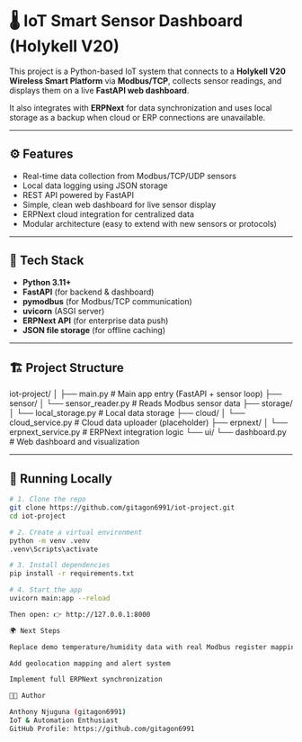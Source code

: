 # 🌡 IoT Smart Sensor Dashboard (Holykell V20)

This project is a Python-based IoT system that connects to a **Holykell V20 Wireless Smart Platform** via **Modbus/TCP**, collects sensor readings, and displays them on a live **FastAPI web dashboard**.  

It also integrates with **ERPNext** for data synchronization and uses local storage as a backup when cloud or ERP connections are unavailable.

---

## ⚙️ Features

- Real-time data collection from Modbus/TCP/UDP sensors  
- Local data logging using JSON storage  
- REST API powered by FastAPI  
- Simple, clean web dashboard for live sensor display  
- ERPNext cloud integration for centralized data  
- Modular architecture (easy to extend with new sensors or protocols)

---

## 🧠 Tech Stack

- **Python 3.11+**
- **FastAPI** (for backend & dashboard)
- **pymodbus** (for Modbus/TCP communication)
- **uvicorn** (ASGI server)
- **ERPNext API** (for enterprise data push)
- **JSON file storage** (for offline caching)

---

## 🏗️ Project Structure

iot-project/
│
├── main.py # Main app entry (FastAPI + sensor loop)
├── sensor/
│ └── sensor_reader.py # Reads Modbus sensor data
├── storage/
│ └── local_storage.py # Local data storage
├── cloud/
│ └── cloud_service.py # Cloud data uploader (placeholder)
├── erpnext/
│ └── erpnext_service.py # ERPNext integration logic
└── ui/
└── dashboard.py # Web dashboard and visualization

---

## 🚀 Running Locally

```bash
# 1. Clone the repo
git clone https://github.com/gitagon6991/iot-project.git
cd iot-project

# 2. Create a virtual environment
python -m venv .venv
.venv\Scripts\activate

# 3. Install dependencies
pip install -r requirements.txt

# 4. Start the app
uvicorn main:app --reload

Then open: 👉 http://127.0.0.1:8000

🌍 Next Steps

Replace demo temperature/humidity data with real Modbus register mappings

Add geolocation mapping and alert system

Implement full ERPNext synchronization

🧑‍💻 Author

Anthony Njuguna (gitagon6991)
IoT & Automation Enthusiast
GitHub Profile: https://github.com/gitagon6991
